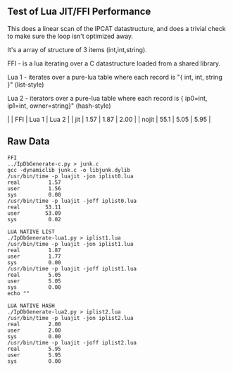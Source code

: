 Test of Lua JIT/FFI Performance
----------------------------------


This does a linear scan of the IPCAT datastructure, and does a trivial
check to make sure the loop isn't optimized away.

It's a array of structure of 3 items (int,int,string).

FFI - is a lua iterating over a C datastructure loaded from a shared library.

Lua 1 - iterates over a pure-lua table where each record is "{ int, int, string }" (list-style)

Lua 2 - iterators over a pure-lua table where each record is { ip0=int, ip1=int, owner=string}" (hash-style)


|       | FFI  | Lua 1 | Lua 2 |
| jit   | 1.57 | 1.87  | 2.00  |
| nojit | 55.1 | 5.05  | 5.95  |


Raw Data
-----------------------------

```
FFI
../IpDbGenerate-c.py > junk.c
gcc -dynamiclib junk.c -o libjunk.dylib
/usr/bin/time -p luajit -jon iplist0.lua
real         1.57
user         1.56
sys          0.00
/usr/bin/time -p luajit -joff iplist0.lua
real        53.11
user        53.09
sys          0.02

LUA NATIVE LIST
./IpDbGenerate-lua1.py > iplist1.lua
/usr/bin/time -p luajit -jon iplist1.lua
real         1.87
user         1.77
sys          0.00
/usr/bin/time -p luajit -joff iplist1.lua
real         5.05
user         5.05
sys          0.00
echo ""

LUA NATIVE HASH
./IpDbGenerate-lua2.py > iplist2.lua
/usr/bin/time -p luajit -jon iplist2.lua
real         2.00
user         2.00
sys          0.00
/usr/bin/time -p luajit -joff iplist2.lua
real         5.95
user         5.95
sys          0.00
```

